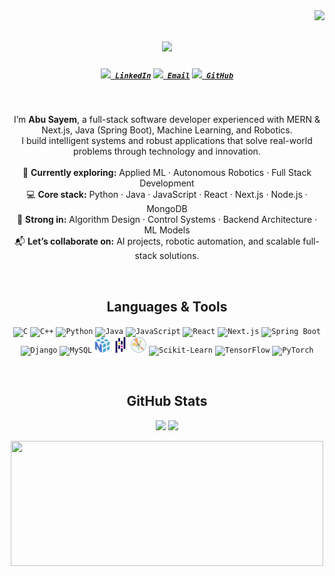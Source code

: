 <img align="right" src="https://visitor-badge.laobi.icu/badge?page_id=SAYEM088.SAYEM088" />

<h1 align="center">
  <a href="https://git.io/typing-svg">
    <img src="https://readme-typing-svg.herokuapp.com/?lines=Hi,+I'm+Abu+Sayem;MERN+%7C+Java+Spring+%7C+ML+%7C+Robotics;&center=true&size=32" />
  </a>
</h1>

<h5 align="center">
  <code><a href="https://www.linkedin.com/in/md-abu-sayem-sarker" title="LinkedIn Profile"><img width="22" src="https://cdn.jsdelivr.net/gh/devicons/devicon/icons/linkedin/linkedin-original.svg"> LinkedIn</a></code>
  <code><a href="mailto:abu.sayem.dev@gmail.com" title="Email"><img width="22" src="https://img.icons8.com/material-outlined/24/000000/new-post.png"> Email</a></code>
  <code><a href="https://github.com/SAYEM088" title="GitHub"><img width="22" src="https://cdn.jsdelivr.net/gh/devicons/devicon/icons/github/github-original.svg"> GitHub</a></code>
</h5>

<br>

<p align="center">
  I’m <strong>Abu Sayem</strong>, a full-stack software developer experienced with MERN & Next.js, Java (Spring Boot), Machine Learning, and Robotics.<br>
  I build intelligent systems and robust applications that solve real-world problems through technology and innovation.
  <br><br>
  🔭 <strong>Currently exploring:</strong> Applied ML · Autonomous Robotics · Full Stack Development<br>
  💻 <strong>Core stack:</strong> Python · Java · JavaScript · React · Next.js · Node.js · MongoDB<br>
  🧠 <strong>Strong in:</strong> Algorithm Design · Control Systems · Backend Architecture · ML Models<br>
  📬 <strong>Let’s collaborate on:</strong> AI projects, robotic automation, and scalable full-stack solutions.
</p>

<br>

<h2 align="center"> Languages & Tools</h2>

<p align="center">
  <!-- Programming Languages -->
  <code><img title="C" height="25" src="https://cdn.jsdelivr.net/gh/devicons/devicon/icons/c/c-original.svg" /></code>
  <code><img title="C++" height="25" src="https://cdn.jsdelivr.net/gh/devicons/devicon/icons/cplusplus/cplusplus-original.svg" /></code>
  <code><img title="Python" height="25" src="https://cdn.jsdelivr.net/gh/devicons/devicon/icons/python/python-original.svg" /></code>
  <code><img title="Java" height="25" src="https://cdn.jsdelivr.net/gh/devicons/devicon/icons/java/java-original.svg" /></code>
  <code><img title="JavaScript" height="25" src="https://cdn.jsdelivr.net/gh/devicons/devicon/icons/javascript/javascript-original.svg" /></code>
  <code><img title="React" height="25" src="https://cdn.jsdelivr.net/gh/devicons/devicon/icons/react/react-original.svg" /></code>
  <code><img title="Next.js" height="25" src="https://cdn.jsdelivr.net/gh/devicons/devicon/icons/nextjs/nextjs-original.svg" /></code>
  <code><img title="Spring Boot" height="25" src="https://www.vectorlogo.zone/logos/springio/springio-icon.svg" /></code>
  <code><img title="Django" height="25" src="https://cdn.jsdelivr.net/gh/devicons/devicon/icons/django/django-plain.svg" /></code>
  <code><img title="MySQL" height="25" src="https://cdn.jsdelivr.net/gh/devicons/devicon/icons/mysql/mysql-original.svg" /></code>
  <code><img title="NumPy" height="25" src="https://raw.githubusercontent.com/devicons/devicon/master/icons/numpy/numpy-original.svg" /></code>
  <code><img title="Pandas" height="25" src="https://raw.githubusercontent.com/devicons/devicon/master/icons/pandas/pandas-original.svg" /></code>
  <code><img title="Matplotlib" height="25" src="https://raw.githubusercontent.com/devicons/devicon/master/icons/matplotlib/matplotlib-original.svg" /></code>
  <code><img title="Scikit-Learn" height="25" src="https://upload.wikimedia.org/wikipedia/commons/0/05/Scikit_learn_logo_small.svg" /></code>
  <code><img title="TensorFlow" height="25" src="https://cdn.jsdelivr.net/gh/devicons/devicon/icons/tensorflow/tensorflow-original.svg" /></code>
  <code><img title="PyTorch" height="25" src="https://cdn.jsdelivr.net/gh/devicons/devicon/icons/pytorch/pytorch-original.svg" /></code>
</p>


<br>

<h2 align="center">GitHub Stats</h2>

<p align="center">
  <img src="https://github-readme-stats.vercel.app/api?username=SAYEM088&show_icons=true&theme=transparent" />
  <img src="https://streak-stats.demolab.com?user=SAYEM088&theme=transparent" />
</p>

<p align="center">
  <img src="https://github-readme-stats.vercel.app/api/top-langs/?username=SAYEM088&layout=donut&langs_count=5&theme=transparent" width="500px" height="200px" />
</p>
